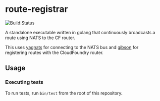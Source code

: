 route-registrar
===============

[![Build Status](https://travis-ci.org/cloudfoundry-incubator/route-registrar.svg?branch=master)](https://travis-ci.org/cloudfoundry-incubator/route-registrar)

A standalone executable written in golang that continuously broadcasts a route using NATS to the CF router.

This uses [yagnats](https://github.com/cloudfoundry/yagnats) for connecting to the NATS bus and [gibson](https://github.com/cloudfoundry/gibson) for registering routes with the CloudFoundry router.

## Usage

### Executing tests

To run tests, run `bin/test` from the root of this repository.

